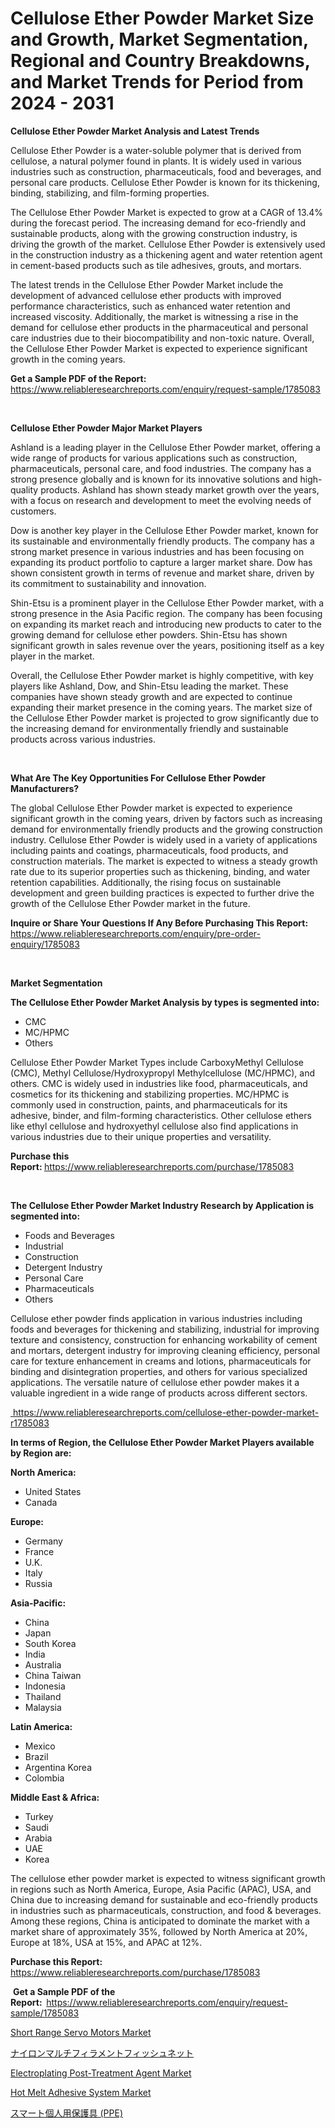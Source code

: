 <p><h1>Cellulose Ether Powder Market Size and Growth, Market Segmentation, Regional and Country Breakdowns, and Market Trends for Period from 2024 -  2031</h1></p><p><strong>Cellulose Ether Powder Market Analysis and Latest Trends</strong></p>
<p><p>Cellulose Ether Powder is a water-soluble polymer that is derived from cellulose, a natural polymer found in plants. It is widely used in various industries such as construction, pharmaceuticals, food and beverages, and personal care products. Cellulose Ether Powder is known for its thickening, binding, stabilizing, and film-forming properties.</p><p>The Cellulose Ether Powder Market is expected to grow at a CAGR of 13.4% during the forecast period. The increasing demand for eco-friendly and sustainable products, along with the growing construction industry, is driving the growth of the market. Cellulose Ether Powder is extensively used in the construction industry as a thickening agent and water retention agent in cement-based products such as tile adhesives, grouts, and mortars.</p><p>The latest trends in the Cellulose Ether Powder Market include the development of advanced cellulose ether products with improved performance characteristics, such as enhanced water retention and increased viscosity. Additionally, the market is witnessing a rise in the demand for cellulose ether products in the pharmaceutical and personal care industries due to their biocompatibility and non-toxic nature. Overall, the Cellulose Ether Powder Market is expected to experience significant growth in the coming years.</p></p>
<p><strong>Get a Sample PDF of the Report:&nbsp;</strong> <a href="https://www.reliableresearchreports.com/enquiry/request-sample/1785083">https://www.reliableresearchreports.com/enquiry/request-sample/1785083</a></p>
<p>&nbsp;</p>
<p><strong>Cellulose Ether Powder Major Market Players</strong></p>
<p><p>Ashland is a leading player in the Cellulose Ether Powder market, offering a wide range of products for various applications such as construction, pharmaceuticals, personal care, and food industries. The company has a strong presence globally and is known for its innovative solutions and high-quality products. Ashland has shown steady market growth over the years, with a focus on research and development to meet the evolving needs of customers.</p><p>Dow is another key player in the Cellulose Ether Powder market, known for its sustainable and environmentally friendly products. The company has a strong market presence in various industries and has been focusing on expanding its product portfolio to capture a larger market share. Dow has shown consistent growth in terms of revenue and market share, driven by its commitment to sustainability and innovation.</p><p>Shin-Etsu is a prominent player in the Cellulose Ether Powder market, with a strong presence in the Asia Pacific region. The company has been focusing on expanding its market reach and introducing new products to cater to the growing demand for cellulose ether powders. Shin-Etsu has shown significant growth in sales revenue over the years, positioning itself as a key player in the market.</p><p>Overall, the Cellulose Ether Powder market is highly competitive, with key players like Ashland, Dow, and Shin-Etsu leading the market. These companies have shown steady growth and are expected to continue expanding their market presence in the coming years. The market size of the Cellulose Ether Powder market is projected to grow significantly due to the increasing demand for environmentally friendly and sustainable products across various industries.</p></p>
<p>&nbsp;</p>
<p><strong>What Are The Key Opportunities For Cellulose Ether Powder Manufacturers?</strong></p>
<p><p>The global Cellulose Ether Powder market is expected to experience significant growth in the coming years, driven by factors such as increasing demand for environmentally friendly products and the growing construction industry. Cellulose Ether Powder is widely used in a variety of applications including paints and coatings, pharmaceuticals, food products, and construction materials. The market is expected to witness a steady growth rate due to its superior properties such as thickening, binding, and water retention capabilities. Additionally, the rising focus on sustainable development and green building practices is expected to further drive the growth of the Cellulose Ether Powder market in the future.</p></p>
<p><strong>Inquire or Share Your Questions If Any Before Purchasing This Report:</strong> <a href="https://www.reliableresearchreports.com/enquiry/pre-order-enquiry/1785083">https://www.reliableresearchreports.com/enquiry/pre-order-enquiry/1785083</a></p>
<p>&nbsp;</p>
<p><strong>Market Segmentation</strong></p>
<p><strong>The Cellulose Ether Powder Market Analysis by types is segmented into:</strong></p>
<p><ul><li>CMC</li><li>MC/HPMC</li><li>Others</li></ul></p>
<p><p>Cellulose Ether Powder Market Types include CarboxyMethyl Cellulose (CMC), Methyl Cellulose/Hydroxypropyl Methylcellulose (MC/HPMC), and others. CMC is widely used in industries like food, pharmaceuticals, and cosmetics for its thickening and stabilizing properties. MC/HPMC is commonly used in construction, paints, and pharmaceuticals for its adhesive, binder, and film-forming characteristics. Other cellulose ethers like ethyl cellulose and hydroxyethyl cellulose also find applications in various industries due to their unique properties and versatility.</p></p>
<p><strong>Purchase this Report:&nbsp;</strong><a href="https://www.reliableresearchreports.com/purchase/1785083">https://www.reliableresearchreports.com/purchase/1785083</a></p>
<p>&nbsp;</p>
<p><strong>The Cellulose Ether Powder Market Industry Research by Application is segmented into:</strong></p>
<p><ul><li>Foods and Beverages</li><li>Industrial</li><li>Construction</li><li>Detergent Industry</li><li>Personal Care</li><li>Pharmaceuticals</li><li>Others</li></ul></p>
<p><p>Cellulose ether powder finds application in various industries including foods and beverages for thickening and stabilizing, industrial for improving texture and consistency, construction for enhancing workability of cement and mortars, detergent industry for improving cleaning efficiency, personal care for texture enhancement in creams and lotions, pharmaceuticals for binding and disintegration properties, and others for various specialized applications. The versatile nature of cellulose ether powder makes it a valuable ingredient in a wide range of products across different sectors.</p></p>
<p><a href="https://www.reliableresearchreports.com/cellulose-ether-powder-market-r1785083">&nbsp;https://www.reliableresearchreports.com/cellulose-ether-powder-market-r1785083</a></p>
<p><strong>In terms of Region, the Cellulose Ether Powder Market Players available by Region are:</strong></p>
<p>
    <p> <strong> North America: </strong>
        <ul>
            <li>United States</li>
            <li>Canada</li>
        </ul>
        </p> 
    <p> <strong> Europe: </strong>
        <ul>
            <li>Germany</li>
            <li>France</li>
            <li>U.K.</li>
            <li>Italy</li>
            <li>Russia</li>
        </ul>
        </p> 
    <p> <strong> Asia-Pacific: </strong>
        <ul>
            <li>China</li>
            <li>Japan</li>
            <li>South Korea</li>
            <li>India</li>
            <li>Australia</li>
            <li>China Taiwan</li>
            <li>Indonesia</li>
            <li>Thailand</li>
            <li>Malaysia</li>
        </ul>
        </p> 
    <p> <strong> Latin America: </strong>
        <ul>
            <li>Mexico</li>
            <li>Brazil</li>
            <li>Argentina Korea</li>
            <li>Colombia</li>
        </ul>
        </p> 
    <p> <strong> Middle East & Africa: </strong>
        <ul>
            <li>Turkey</li>
            <li>Saudi</li>
            <li>Arabia</li>
            <li>UAE</li>
            <li>Korea</li>
        </ul>
    </p>
    </p>
<p><p>The cellulose ether powder market is expected to witness significant growth in regions such as North America, Europe, Asia Pacific (APAC), USA, and China due to increasing demand for sustainable and eco-friendly products in industries such as pharmaceuticals, construction, and food & beverages. Among these regions, China is anticipated to dominate the market with a market share of approximately 35%, followed by North America at 20%, Europe at 18%, USA at 15%, and APAC at 12%.</p></p>
<p><strong>Purchase this Report: </strong><a href="https://www.reliableresearchreports.com/purchase/1785083">https://www.reliableresearchreports.com/purchase/1785083</a></p>
<p>&nbsp;<strong>Get a Sample PDF of the Report:&nbsp;&nbsp;</strong><a href="https://www.reliableresearchreports.com/enquiry/request-sample/1785083">https://www.reliableresearchreports.com/enquiry/request-sample/1785083</a></p>
<p><strong></strong></p>
<p><p><a href="https://issuu.com/reportprime-2/docs/short-range-servo-motors-market-size-2030.pptx">Short Range Servo Motors Market</a></p><p><a href="https://github.com/lababdou/Market-Research-Report-List-4/blob/main/7677701104831.md">ナイロンマルチフィラメントフィッシュネット</a></p><p><a href="https://github.com/seekum/Market-Research-Report-List-3/blob/main/electroplating-post-treatment-agent-market.md">Electroplating Post-Treatment Agent Market</a></p><p><a href="https://github.com/nancykennedykellievqfqt2/Market-Research-Report-List-2/blob/main/hot-melt-adhesive-system-market.md">Hot Melt Adhesive System Market</a></p><p><a href="https://github.com/BrionnaBoyle/Market-Research-Report-List-1/blob/main/2765801104830.md">スマート個人用保護具 (PPE)</a></p></p>